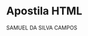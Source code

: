 # Apostila HTML
<html lang="pt-br">
<head>
<title>Apostila html</title>
<meta charset="utf-8">
<meta keywords="apostila,html,curso">
<meta description="Aprenda HTML em poucos minutos e comece a criar os seus
próprios sites">
<meta author="SAMUEL">
<meta http-equiv="refresh" content="2">
<meta robots="noindex">
</head>
<body>
   SAMUEL DA SILVA CAMPOS
</body>

</html>
   
